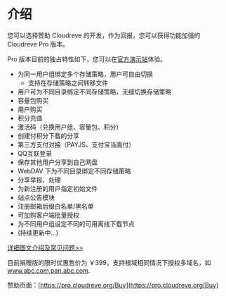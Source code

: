 # 介绍

您可以选择赞助 Cloudreve 的开发，作为回报，您可以获得功能加强的 Cloudreve Pro 版本。

Pro 版本目前的独占特性如下，您可以在[官方演示站](https://demo.cloudreve.org)体验。

* 为同一用户组绑定多个存储策略，用户可自由切换
  * 支持在存储策略之间转移文件
* 用户可为不同目录绑定不同存储策略，无缝切换存储策略
* 容量包购买
* 用户购买
* 积分充值
* 激活码（兑换用户组、容量包、积分）
* 创建付积分下载的分享
* 第三方支付对接（PAYJS、支付宝当面付）
* QQ互联登录
* 保存其他用户分享到自己网盘
* WebDAV 下为不同目录绑定不同存储策略
* 分享举报、处理
* 为新注册的用户指定初始文件
* 站点公告模块
* 注册邮箱后缀白名单/黑名单
* 可加购客户端批量授权
* 为不同用户组设定不同的可用离线下载节点
* (持续更新中...)

[详细图文介绍及常见问题>>](https://forum.cloudreve.org/d/1587)

目前捐赠版的限时优惠售价为 ￥399，支持根域相同情况下授权多域名，如 www.abc.com,pan.abc.com.

赞助页面：[https://pro.cloudreve.org/Buy](https://pro.cloudreve.org/Buy)
